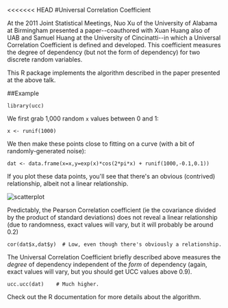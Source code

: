 <<<<<<< HEAD
#Universal Correlation Coefficient

At the 2011 Joint Statistical Meetings, Nuo Xu of the University of Alabama at Birmingham presented a paper--coauthored with Xuan Huang also of UAB and Samuel Huang at the University of Cincinatti--in which a Universal Correlation Coefficient is defined and developed. This coefficient measures the degree of dependency (but not the form of dependency) for two discrete random variables.

This R package implements the algorithm described in the paper presented at the above talk.

##Example

    library(ucc)

We first grab 1,000 random `x` values between 0 and 1:

    x <- runif(1000)

We then make these points close to fitting on a curve (with a bit of randomly-generated noise):

    dat <- data.frame(x=x,y=exp(x)*cos(2*pi*x) + runif(1000,-0.1,0.1))

If you plot these data points, you'll see that there's an obvious (contrived) relationship, albeit not a linear relationship.

![scatterplot](https://github.com/jackmaney/ucc/img/scatterplot.png)

Predictably, the Pearson Correlation coefficient (ie the covariance divided by the product of standard deviations) does not reveal a linear relationship (due to randomness, exact values will vary, but it will probably be around 0.2)

    cor(dat$x,dat$y)  # Low, even though there's obviously a relationship.

The Universal Correlation Coefficient briefly described above measures the *degree* of dependency independent of the *form* of dependency (again, exact values will vary, but you should get UCC values above 0.9).

    ucc.ucc(dat)    # Much higher.

Check out the R documentation for more details about the algorithm.
